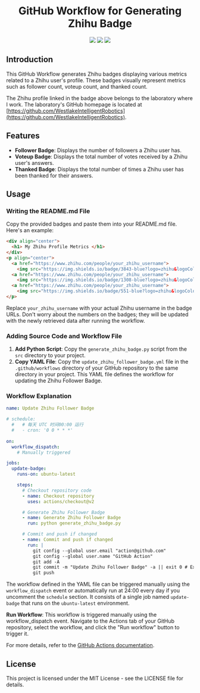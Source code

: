 <div align="center">
  <h1> GitHub Workflow for Generating Zhihu Badge </h1>
</div>
<p align="center">
  <a href="https://www.zhihu.com/people/kong-zhong-ji-qi-ren-qian-yan">
    <img src="https://img.shields.io/badge/3843-blue?logo=zhihu&logoColor=blue&label=Follower&labelColor=white&color=blue"></a>
  <a href="https://www.zhihu.com/people/kong-zhong-ji-qi-ren-qian-yan">
    <img src="https://img.shields.io/badge/1308-blue?logo=zhihu&logoColor=blue&label=Voteup&labelColor=white&color=blue"></a>
  <a href="https://www.zhihu.com/people/kong-zhong-ji-qi-ren-qian-yan">
    <img src="https://img.shields.io/badge/551-blue?logo=zhihu&logoColor=blue&label=Thanked&labelColor=white&color=blue"></a>
</p>

## Introduction

This GitHub Workflow generates Zhihu badges displaying various metrics related to a Zhihu user's profile. These badges visually represent metrics such as follower count, voteup count, and thanked count.

The Zhihu profile linked in the badge above belongs to the laboratory where I work. The laboratory's GitHub homepage is located at [https://github.com/WestlakeIntelligentRobotics](https://github.com/WestlakeIntelligentRobotics).

## Features

- **Follower Badge**: Displays the number of followers a Zhihu user has.
- **Voteup Badge**: Displays the total number of votes received by a Zhihu user's answers.
- **Thanked Badge**: Displays the total number of times a Zhihu user has been thanked for their answers.

## Usage

### Writing the README.md File

Copy the provided badges and paste them into your README.md file. Here's an example:

```markdown
<div align="center">
  <h1> My Zhihu Profile Metrics </h1>
</div>
<p align="center">
  <a href="https://www.zhihu.com/people/your_zhihu_username">
    <img src="https://img.shields.io/badge/3843-blue?logo=zhihu&logoColor=blue&label=Follower&labelColor=white&color=blue"></a>
  <a href="https://www.zhihu.com/people/your_zhihu_username">
    <img src="https://img.shields.io/badge/1308-blue?logo=zhihu&logoColor=blue&label=Voteup&labelColor=white&color=blue"></a>
  <a href="https://www.zhihu.com/people/your_zhihu_username">
    <img src="https://img.shields.io/badge/551-blue?logo=zhihu&logoColor=blue&label=Thanked&labelColor=white&color=blue"></a>
</p>
```

Replace `your_zhihu_username` with your actual Zhihu username in the badge URLs. Don't worry about the numbers on the badges; they will be updated with the newly retrieved data after running the workflow.

### Adding Source Code and Workflow File

1. **Add Python Script**: Copy the `generate_zhihu_badge.py` script from the `src` directory to your project.
2. **Copy YAML File**: Copy the `update_zhihu_follower_badge.yml` file in the `.github/workflows` directory of your GitHub repository to the same directory in your project. This YAML file defines the workflow for updating the Zhihu Follower Badge.

### Workflow Explanation

```yaml
name: Update Zhihu Follower Badge

# schedule:
  #   # 每天 UTC 时间00:00 运行
  #   - cron: '0 0 * * *'
  
on:
  workflow_dispatch:
    # Manually triggered

jobs:
  update-badge:
    runs-on: ubuntu-latest

    steps:
      # Checkout repository code
      - name: Checkout repository
        uses: actions/checkout@v2

      # Generate Zhihu Follower Badge
      - name: Generate Zhihu Follower Badge
        run: python generate_zhihu_badge.py

      # Commit and push if changed
      - name: Commit and push if changed
        run: |
          git config --global user.email "action@github.com"
          git config --global user.name "GitHub Action"
          git add -A
          git commit -m "Update Zhihu Follower Badge" -a || exit 0 # Exit if no changes
          git push
```

The workflow defined in the YAML file can be triggered manually using the `workflow_dispatch` event or automatically run at 24:00 every day if you uncomment the `schedule` section. It consists of a single job named `update-badge` that runs on the `ubuntu-latest` environment.

**Run Workflow**: This workflow is triggered manually using the workflow_dispatch event. Navigate to the Actions tab of your GitHub repository, select the workflow, and click the "Run workflow" button to trigger it.

For more details, refer to the [GitHub Actions documentation](https://docs.github.com/en/actions).

## License

This project is licensed under the MIT License - see the LICENSE file for details.
